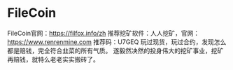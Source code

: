 # FileCoin
FileCoin官网：https://filfox.info/zh
推荐挖矿软件：人人挖矿，官网：https://www.renrenmine.com
推荐码：U7GEQ
玩过现货，玩过合约，发现怎么都是赔钱，完全符合韭菜的所有气质。
遂毅然决然的投身伟大的挖矿事业，挖矿再赔钱，就特么老老实实搬砖了。
